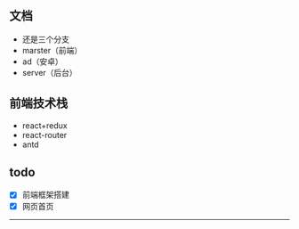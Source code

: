 ﻿## 文档
+ 还是三个分支
+ marster（前端）
+ ad（安卓）
+ server（后台）

## 前端技术栈
+ react+redux
+ react-router
+ antd

## todo
- [x] 前端框架搭建
- [x] 网页首页

----------------------------------------------------------------------
